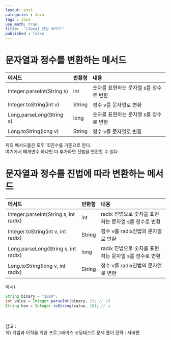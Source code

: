 ```yaml
---
layout: post
categories : Java
tags : Java
use_math: true
title:  "[Java] 진법 바꾸기"
published : false
---
```


# 문자열과 정수를 변환하는 메서드 

|메서드|반환형|내용|
|:---|:---|:---|
|Integer.parseInt(String s)|int|숫자를 표현하는 문자열 s를 정수로 변환|
|Integer.toString(int v)|String|정수 v를 문자열로 변환|
|Long.parseLong(String s)|long|숫자를 표현하는 문자열 s를 정수로 변환|
|Long.toString(long v)|String|정수 v를 문자열로 변환|

위의 메서드들은 모두 10진수를 기준으로 한다.  
여기에서 매개변수 하나만 더 추가하면 진법을 변환할 수 있다.  

# 문자열과 정수를 진법에 따라 변환하는 메서드 

|메서드|반환형|내용|
|:---|:---|:---|
|Integer.parseInt(String s, int radix)|int|radix 진법으로 숫자를 표현하는 문자열 s를 정수로 변환|
|Integer.toString(int v, int radix)|String|정수 v를 radix진법의 문자열로 반환|
|Long.parseLong(String s, int radix)|long|radix 진법으로 숫자를 표현하는 문자열 s를 정수로 변환|
|Long.toString(long v, int radix)|String|정수 v를 radix진법의 문자열로 변환|

예시)   
```java 
String binary = "1010";
int value = Integer.parseInt(binary, 2); // 10
String hex = Integer.toString(value, 16); // a
```

<br>

참고 :    
책) 취업과 이직을 위한 프로그래머스 코딩테스트 문제 풀이 전략 : 자바편 